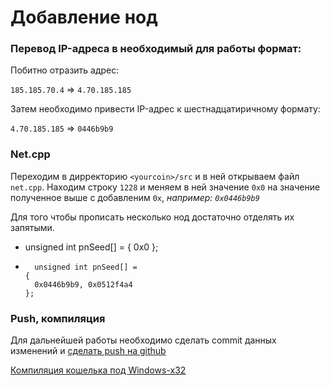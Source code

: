 Добавление нод
==============

### Перевод IP-адреса в необходимый для работы формат:

Побитно отразить адрес:

`185.185.70.4` => `4.70.185.185`

Затем необходимо привести IP-адрес к шестнадцатиричному формату:

`4.70.185.185` => `0446b9b9`

### Net.cpp

Переходим в дирректорию `<yourcoin>/src` и в ней открываем файл `net.cpp`. Находим строку `1228` и меняем в ней значение `0x0` на значение полученное выше с добавленим `0x`, *например: `0x0446b9b9`*

Для того чтобы прописать несколько нод достаточно отделять их запятыми.

-
	unsigned int pnSeed[] =
	  {
	    0x0
	  };

+
		unsigned int pnSeed[] =
	  {
	    0x0446b9b9, 0x0512f4a4
	  };

### Push, компиляция

Для дальнейшей работы необходимо сделать commit данных изменений и [сделать push на github](git/Команды_git.md)

[Компиляция кошелька под Windows-x32](Compile_wallet/Windows-x32.md)
